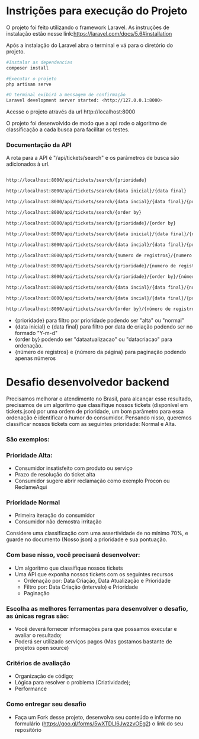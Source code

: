 # Instrições para execução do Projeto

O projeto foi feito utilizando o framework Laravel. As instruções de instalação estão nesse link:https://laravel.com/docs/5.6#installation

Após a instalação do Laravel abra o terminal e vá para o diretório do projeto.
```bash
#Instalar as dependencias
composer install

#Executar o projeto
php artisan serve

#O terminal exibirá a mensagem de confirmação
Laravel development server started: <http://127.0.0.1:8000> 
```

Acesse o projeto através da url http://localhost:8000

O projeto foi desenvolvido de modo que a api rode o algoritmo de classificação a cada busca para facilitar os testes.

### Documentação da API

A rota para a API é "/api/tickets/search" e os parâmetros de busca são adicionados à url.

```bash

http://localhost:8000/api/tickets/search/{prioridade}

http://localhost:8000/api/tickets/search/{data inicial}/{data final}

http://localhost:8000/api/tickets/search/{data incial}/{data final}/{prioridade}

http://localhost:8000/api/tickets/search/{order by}

http://localhost:8000/api/tickets/search/{prioridade}/{order by}

http://localhost:8000/api/tickets/search/{data inicial}/{data final}/{order by}

http://localhost:8000/api/tickets/search/{data incial}/{data final}/{prioridade}/{order by}

http://localhost:8000/api/tickets/search/{numero de registros}/{numero da página}

http://localhost:8000/api/tickets/search/{prioridade}/{numero de registros}/{numero da página}

http://localhost:8000/api/tickets/search/{prioridade}/{order by}/{número de registros}/{número da página}

http://localhost:8000/api/tickets/search/{data incial}/{data final}/{número de registros}/{número da página}

http://localhost:8000/api/tickets/search/{data incial}/{data final}/{prioridade}/{order by}

http://localhost:8000/api/tickets/search/{order by}/{número de registros}/{número da página}

```
- {prioridade} para filtro por prioridade podendo ser "alta" ou "normal"
- {data inicial} e {data final} para filtro por data de criação podendo ser no formado "Y-m-d"
- {order by} podendo ser "dataatualizacao" ou "datacriacao" para ordenação.
- {número de registros} e {número da página} para paginação podendo apenas números 

# Desafio desenvolvedor backend

Precisamos melhorar o atendimento no Brasil, para alcançar esse resultado, precisamos de um algoritmo que classifique
nossos tickets (disponível em tickets.json) por uma ordem de prioridade, um bom parâmetro para essa ordenação é identificar o humor do consumidor.
Pensando nisso, queremos classificar nossos tickets com as seguintes prioridade: Normal e Alta.

### São exemplos:

### Prioridade Alta:
- Consumidor insatisfeito com produto ou serviço
- Prazo de resolução do ticket alta
- Consumidor sugere abrir reclamação como exemplo Procon ou ReclameAqui
    
### Prioridade Normal
- Primeira iteração do consumidor
- Consumidor não demostra irritação

Considere uma classificação com uma assertividade de no mínimo 70%, e guarde no documento (Nosso json) a prioridade e sua pontuação.

### Com base nisso, você precisará desenvolver:
- Um algoritmo que classifique nossos tickets
- Uma API que exponha nossos tickets com os seguintes recursos
  - Ordenação por: Data Criação, Data Atualização e Prioridade
  - Filtro por: Data Criação (intervalo) e Prioridade
  - Paginação
        
### Escolha as melhores ferramentas para desenvolver o desafio, as únicas regras são:
- Você deverá fornecer informações para que possamos executar e avaliar o resultado;
- Poderá ser utilizado serviços pagos (Mas gostamos bastante de projetos open source)
    
### Critérios de avaliação
- Organização de código;
- Lógica para resolver o problema (Criatividade);
- Performance
    
### Como entregar seu desafio
- Faça um Fork desse projeto, desenvolva seu conteúdo e informe no formulário (https://goo.gl/forms/5wXTDLI6JwzzvOEg2) o link do seu repositório
